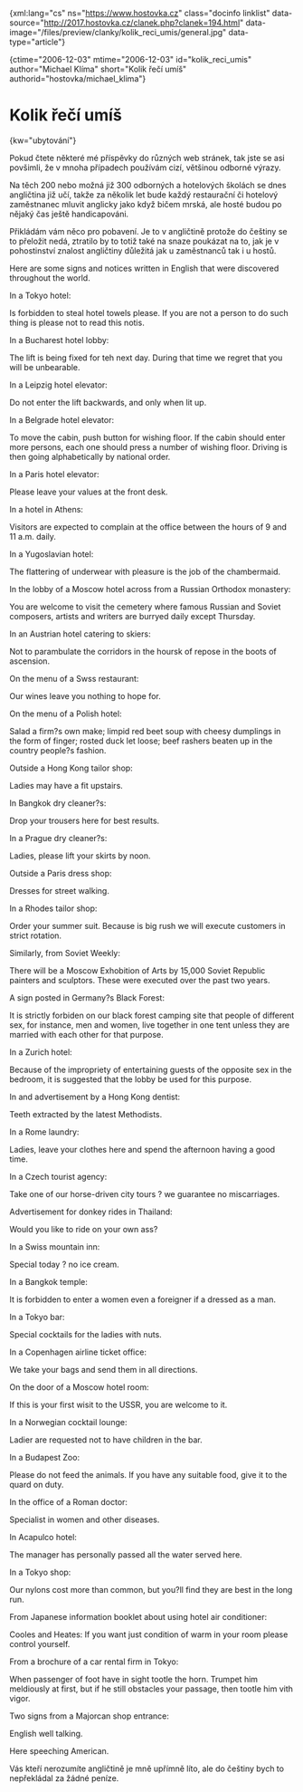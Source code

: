 
{xml:lang="cs" ns="https://www.hostovka.cz" class="docinfo linklist" data-source="http://2017.hostovka.cz/clanek.php?clanek=194.html" data-image="/files/preview/clanky/kolik\_reci\_umis/general.jpg" data-type="article"}

{ctime="2006-12-03" mtime="2006-12-03" id="kolik\_reci\_umis" author="Michael Klíma" short="Kolik řečí umíš" authorid="hostovka/michael_klima"}

# Kolik řečí umíš

<!-- generated attribute kw by user_udpatekw.sh on 2020-04-25, do not edit -->

{kw="ubytování"}

Pokud čtete některé mé příspěvky do různých web stránek, tak jste se asi povšimli, že v mnoha případech používám cizí, většinou odborné výrazy.

Na těch 200 nebo možná již 300 odborných a hotelových školách se dnes angličtina již učí, takže za několik let bude každý restaurační či hotelový zaměstnanec mluvit anglicky jako když bičem mrská, ale hosté budou po nějaký čas ještě handicapováni.

Přikládám vám něco pro pobavení. Je to v angličtině protože do češtiny se to přeložit nedá, ztratilo by to totiž také na snaze poukázat na to, jak je v pohostinství znalost angličtiny důležitá jak u zaměstnanců tak i u hostů.

Here are some signs and notices written in English that were discovered throughout the world.

In a Tokyo hotel:

Is forbidden to steal hotel towels please. If you are not a person to do such thing is please not to read this notis.

In a Bucharest hotel lobby:

The lift is being fixed for teh next day. During that time we regret that you will be unbearable.

In a Leipzig hotel elevator:

Do not enter the lift backwards, and only when lit up.

In a Belgrade hotel elevator:

To move the cabin, push button for wishing floor. If the cabin should enter more persons, each one should press a number of wishing floor. Driving is then going alphabetically by national order.

In a Paris hotel elevator:

Please leave your values at the front desk.

In a hotel in Athens:

Visitors are expected to complain at the office between the hours of 9 and 11 a.m. daily.

In a Yugoslavian hotel:

The flattering of underwear with pleasure is the job of the chambermaid.

In the lobby of a Moscow hotel across from a Russian Orthodox monastery:

You are welcome to visit the cemetery where famous Russian and Soviet composers, artists and writers are burryed daily except Thursday.

In an Austrian hotel catering to skiers:

Not to parambulate the corridors in the hoursk of repose in the boots of ascension.

On the menu of a Swss restaurant:

Our wines leave you nothing to hope for.

On the menu of a Polish hotel:

Salad a firm?s own make; limpid red beet soup with cheesy dumplings in the form of finger; rosted duck let loose; beef rashers beaten up in the country people?s fashion.

Outside a Hong Kong tailor shop:

Ladies may have a fit upstairs.

In Bangkok dry cleaner?s:

Drop your trousers here for best results.

In a Prague dry cleaner?s:

Ladies, please lift your skirts by noon.

Outside a Paris dress shop:

Dresses for street walking.

In a Rhodes tailor shop:

Order your summer suit. Because is big rush we will execute customers in strict rotation.

Similarly, from Soviet Weekly:

There will be a Moscow Exhobition of Arts by 15,000 Soviet Republic painters and sculptors. These were executed over the past two years.

A sign posted in Germany?s Black Forest:

It is strictly forbiden on our black forest camping site that people of different sex, for instance, men and women, live together in one tent unless they are married with each other for that purpose.

In a Zurich hotel:

Because of the impropriety of entertaining guests of the opposite sex in the bedroom, it is suggested that the lobby be used for this purpose.

In and advertisement by a Hong Kong dentist:

Teeth extracted by the latest Methodists.

In a Rome laundry:

Ladies, leave your clothes here and spend the afternoon having a good time.

In a Czech tourist agency:

Take one of our horse-driven city tours ? we guarantee no miscarriages.

Advertisement for donkey rides in Thailand:

Would you like to ride on your own ass?

In a Swiss mountain inn:

Special today ? no ice cream.

In a Bangkok temple:

It is forbidden to enter a women even a foreigner if a dressed as a man.

In a Tokyo bar:

Special cocktails for the ladies with nuts.

In a Copenhagen airline ticket office:

We take your bags and send them in all directions.

On the door of a Moscow hotel room:

If this is your first wisit to the USSR, you are welcome to it.

In a Norwegian cocktail lounge:

Ladier are requested not to have children in the bar.

In a Budapest Zoo:

Please do not feed the animals. If you have any suitable food, give it to the quard on duty.

In the office of a Roman doctor:

Specialist in women and other diseases.

In Acapulco hotel:

The manager has personally passed all the water served here.

In a Tokyo shop:

Our nylons cost more than common, but you?ll find they are best in the long run.

From Japanese information booklet about using hotel air conditioner:

Cooles and Heates: If you want just condition of warm in your room please control yourself.

From a brochure of a car rental firm in Tokyo:

When passenger of foot have in sight tootle the horn. Trumpet him meldiously at first, but if he still obstacles your passage, then tootle him vith vigor.

Two signs from a Majorcan shop entrance:

English well talking.

Here speeching American.

Vás kteří nerozumíte angličtině je mně upřímně líto, ale do češtiny bych to nepřekládal za žádné peníze.


